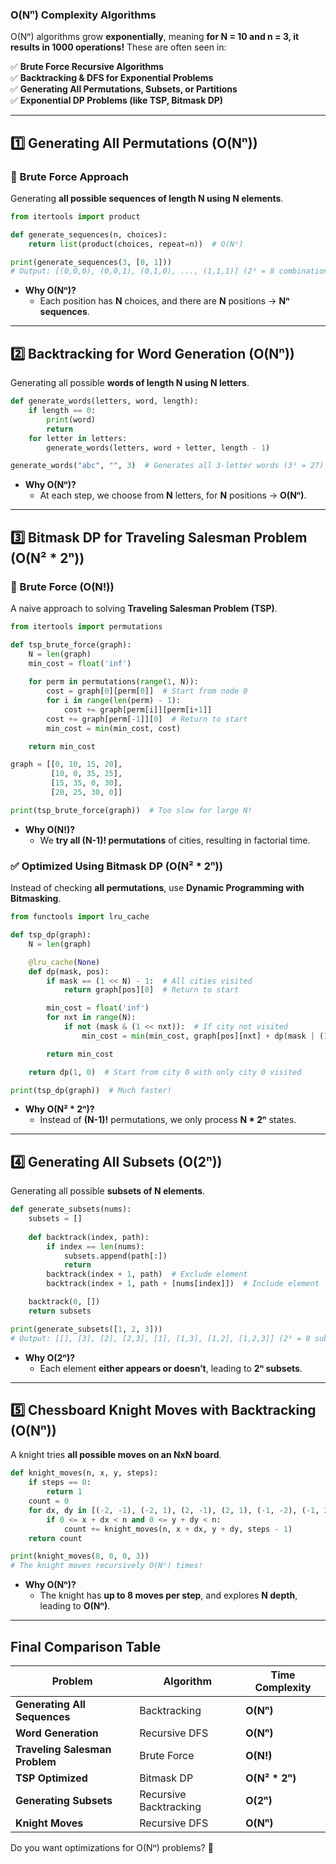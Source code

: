 ### **O(Nⁿ) Complexity Algorithms**  
O(Nⁿ) algorithms grow **exponentially**, meaning **for N = 10 and n = 3, it results in 1000 operations!** These are often seen in:  

✅ **Brute Force Recursive Algorithms**  
✅ **Backtracking & DFS for Exponential Problems**  
✅ **Generating All Permutations, Subsets, or Partitions**  
✅ **Exponential DP Problems (like TSP, Bitmask DP)**  

---

## **1️⃣ Generating All Permutations (O(Nⁿ))**  
### **🔴 Brute Force Approach**
Generating **all possible sequences of length N using N elements**.

```python
from itertools import product

def generate_sequences(n, choices):
    return list(product(choices, repeat=n))  # O(Nⁿ)

print(generate_sequences(3, [0, 1]))  
# Output: [(0,0,0), (0,0,1), (0,1,0), ..., (1,1,1)] (2³ = 8 combinations)
```

- **Why O(Nⁿ)?**  
  - Each position has **N** choices, and there are **N** positions → **Nⁿ sequences**.  

---

## **2️⃣ Backtracking for Word Generation (O(Nⁿ))**  
Generating all possible **words of length N using N letters**.

```python
def generate_words(letters, word, length):
    if length == 0:
        print(word)
        return
    for letter in letters:
        generate_words(letters, word + letter, length - 1)

generate_words("abc", "", 3)  # Generates all 3-letter words (3³ = 27)
```

- **Why O(Nⁿ)?**  
  - At each step, we choose from **N** letters, for **N** positions → **O(Nⁿ)**.  

---

## **3️⃣ Bitmask DP for Traveling Salesman Problem (O(N² * 2ⁿ))**  
### **🔴 Brute Force (O(N!))**
A naive approach to solving **Traveling Salesman Problem (TSP)**.

```python
from itertools import permutations

def tsp_brute_force(graph):
    N = len(graph)
    min_cost = float('inf')
    
    for perm in permutations(range(1, N)):  
        cost = graph[0][perm[0]]  # Start from node 0
        for i in range(len(perm) - 1):
            cost += graph[perm[i]][perm[i+1]]
        cost += graph[perm[-1]][0]  # Return to start
        min_cost = min(min_cost, cost)

    return min_cost

graph = [[0, 10, 15, 20],
         [10, 0, 35, 25],
         [15, 35, 0, 30],
         [20, 25, 30, 0]]

print(tsp_brute_force(graph))  # Too slow for large N!
```

- **Why O(N!)?**  
  - We **try all (N-1)! permutations** of cities, resulting in factorial time.  

### **✅ Optimized Using Bitmask DP (O(N² * 2ⁿ))**
Instead of checking **all permutations**, use **Dynamic Programming with Bitmasking**.

```python
from functools import lru_cache

def tsp_dp(graph):
    N = len(graph)

    @lru_cache(None)
    def dp(mask, pos):
        if mask == (1 << N) - 1:  # All cities visited
            return graph[pos][0]  # Return to start

        min_cost = float('inf')
        for nxt in range(N):
            if not (mask & (1 << nxt)):  # If city not visited
                min_cost = min(min_cost, graph[pos][nxt] + dp(mask | (1 << nxt), nxt))

        return min_cost

    return dp(1, 0)  # Start from city 0 with only city 0 visited

print(tsp_dp(graph))  # Much faster!
```

- **Why O(N² * 2ⁿ)?**  
  - Instead of **(N-1)!** permutations, we only process **N * 2ⁿ** states.

---

## **4️⃣ Generating All Subsets (O(2ⁿ))**
Generating all possible **subsets of N elements**.

```python
def generate_subsets(nums):
    subsets = []
    
    def backtrack(index, path):
        if index == len(nums):
            subsets.append(path[:])
            return
        backtrack(index + 1, path)  # Exclude element
        backtrack(index + 1, path + [nums[index]])  # Include element

    backtrack(0, [])
    return subsets

print(generate_subsets([1, 2, 3]))  
# Output: [[], [3], [2], [2,3], [1], [1,3], [1,2], [1,2,3]] (2³ = 8 subsets)
```

- **Why O(2ⁿ)?**  
  - Each element **either appears or doesn’t**, leading to **2ⁿ subsets**.

---

## **5️⃣ Chessboard Knight Moves with Backtracking (O(Nⁿ))**
A knight tries **all possible moves on an NxN board**.

```python
def knight_moves(n, x, y, steps):
    if steps == 0:
        return 1
    count = 0
    for dx, dy in [(-2, -1), (-2, 1), (2, -1), (2, 1), (-1, -2), (-1, 2), (1, -2), (1, 2)]:
        if 0 <= x + dx < n and 0 <= y + dy < n:
            count += knight_moves(n, x + dx, y + dy, steps - 1)
    return count

print(knight_moves(8, 0, 0, 3))  
# The knight moves recursively O(Nⁿ) times!
```

- **Why O(Nⁿ)?**  
  - The knight has **up to 8 moves per step**, and explores **N depth**, leading to **O(Nⁿ)**.  

---

## **Final Comparison Table**
| **Problem** | **Algorithm** | **Time Complexity** |
|------------|--------------|--------------------|
| **Generating All Sequences** | Backtracking | **O(Nⁿ)** |
| **Word Generation** | Recursive DFS | **O(Nⁿ)** |
| **Traveling Salesman Problem** | Brute Force | **O(N!)** |
| **TSP Optimized** | Bitmask DP | **O(N² * 2ⁿ)** |
| **Generating Subsets** | Recursive Backtracking | **O(2ⁿ)** |
| **Knight Moves** | Recursive DFS | **O(Nⁿ)** |

Do you want optimizations for O(Nⁿ) problems? 🚀